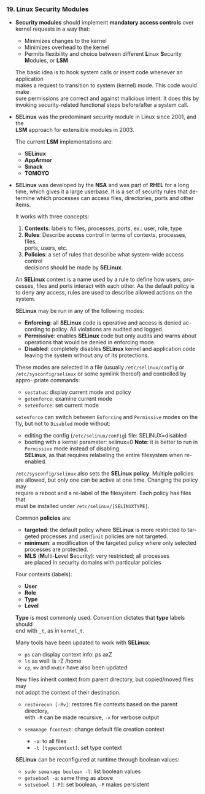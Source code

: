 ### 19. Linux Security Modules

  * **Security modules** should implement **mandatory access controls** over kernel
    requests in a way that:
    * Minimizes changes to the kernel
    * Minimizes overhead to the kernel
    * Permits flexibility and choice between different **L**inux **S**ecurity  
      **M**odules, or **LSM**

    The basic idea is to hook system calls or insert code whenever an application  
    makes a request to transition to system (kernel) mode. This code would make  
    sure permissions are correct and against malicious intent. It does this by  
    invoking security-related functional steps before/after a system call.

  * **SELinux** was the predominant security module in Linux since 2001, and the  
    **LSM** approach for extensible modules in 2003.

    The current **LSM** implementations are:
    * **SELinux**
    * **AppArmor**
    * **Smack**
    * **TOMOYO**

  * **SELinux** was developed by the **NSA** and was part of **RHEL** for a long  
    time, which gives it a large userbase. It is a set of security rules that de-  
    termine which processes can access files, directories, ports and other items.

    It works with three concepts:
    1. **Contexts**: labels to files, processes, ports, ex.: user, role, type
    2. **Rules**: Describe access control in terms of contexts, processes, files,  
      ports, users, etc.
    3. **Policies**: a set of rules that describe what system-wide access control  
      decisions should be made by **SELinux**.

    An **SELinux** context is a name used by a rule to define how users, pro-  
    cesses, files and ports interact with each other. As the default policy is  
    to deny any access, rules are used to describe allowed actions on the system.

    **SELinux** may be run in any of the following modes:
      * **Enforcing**: all **SELinux** code is operative and access is denied ac-  
        cording to policy. All violations are audited and logged.
      * **Permissive**: enables **SELinux** code but only audits and warns about  
        operations that would be denied in enforcing mode.
      * **Disabled**: completely disables **SELinux** kernel and application code  
        leaving the system without any of its protections.

    These modes are selected in a file (usually `/etc/selinux/config` or  
    `/etc/sysconfig/selinux` or some symlink thereof) and controlled by appro-
    priate commands:
      * `sestatus`: display current mode and policy
      * `getenforce`: examine current mode
      * `setenforce`: set current mode

    `setenforce` can switch between `Enforcing` and `Permissive` modes on the  
    fly, but not to `Disabled` mode without:
      * editing the config (`/etc/selinux/config`) file:
            SELINUX=disabled
      * booting with a kernel parameter:
            selinux=0
      **Note**: it is better to run in `Permissive` mode instead of disabling  
      **SELinux**, as that requires relabeling the entire filesystem when re-enabled.

    `/etc/sysconfig/selinux` also sets the **SELinux policy**. Multiple policies  
    are allowed, but only one can be active at one time. Changing the policy may  
    require a reboot and a re-label of the filesystem. Each policy has files that  
    must be installed under `/etc/selinux/[SELINUXTYPE]`.

    Common **policies** are:
      * **targeted**: the default policy where **SELinux** is more restricted to tar-  
        geted processes and user/`init` policies are not targeted.
      * **minimum**: a modification of the targeted policy where only selected  
        processes are protected.
      * **MLS** (**M**ulti-**L**evel **S**ecurity): very restricted; all processes  
        are placed in security domains with particular policies

    Four contexts (labels):
      * **User**
      * **Role**
      * **Type**
      * **Level**

    **Type** is most commonly used. Convention dictates that **type** labels should  
    end with `_t`, as in `kernel_t`.

    Many tools have been updated to work with **SELinux**:
      * `ps` can display context info:
            ps axZ
      * `ls` as well:
            ls -Z /home
      * `cp`, `mv` and `mkdir` have also been updated

    New files inherit context from parent directory, but copied/moved files may  
    not adopt the context of their destination.
      * `restorecon [-Rv]`: restores file contexts based on the parent directory,  
        with `-R` can be made recursive, `-v` for verbose output

      * `semanage fcontext`: change default file creation context
        * `-a`: to all files
        * `-t [typecontext]`: set type context

    **SELinux** can be reconfigured at runtime through boolean values:
      * `sudo semanage boolean -l`: list boolean values
      * `getsebool -a`: same thing as above
      * `setsebool [-P]`: set boolean, `-P` makes persistent
